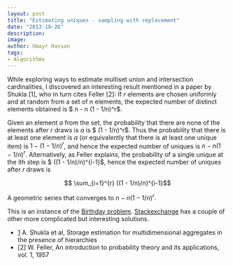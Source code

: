 ```yaml
---
layout: post
title: "Estimating uniques - sampling with replacement"
date: "2013-10-26"
description:
image:
author: Umayr Hassan
tags:
- Algorithms
---
```


While exploring ways to estimate multiset union and intersection cardinalities, I discovered an interesting 
result mentioned in a paper by Shukla [1], who in turn cites Feller [2]: If $r$ elements are chosen uniformly and at 
random from a set of n elements, the expected number of distinct elements obtained is $ n - n (1 - 1/n)^r$.

Given an element $a$ from the set, the probability that there are none of the elements after $r$ draws is $a$ is 
$ (1 - 1/n)^r$. Thus the probability that there is at least one element is $a$ (or equivalently that there is 
at least one unique item) is $1 - (1 - 1/n)^r$, and hence the expected number of uniques is $n - n (1 - 1/n)^r$. 
Alternatively, as Feller explains, the probability of a single unique at the ith step is $ ((1 - 1/n)/n)^{i-1}$,
 hence the expected number of uniques after $r$ draws is

$$ \sum_{i=1}^{r} ((1 - 1/n)/n)^{i-1}$$

A geometric series that converges to $n - n (1 - 1/n)^r$.

This is an instance of the [Birthday problem](https://en.wikipedia.org/wiki/Birthday_problem). 
[Stackexchange](http://math.stackexchange.com/questions/72223/finding-expected-number-of-distinct-values-selected-from-a-set-of-integers) 
has a couple of other more complicated but interesting solutions.

* [1](http://citeseerx.ist.psu.edu/viewdoc/download?doi=10.1.1.45.7924&rep=rep1&type=pdf) A. Shukla et al, Storage estimation for multidimensional aggregates in the presence of hierarchies 
* [2] W. Feller, An introduction to probability theory and its applications, vol. 1, 1957
